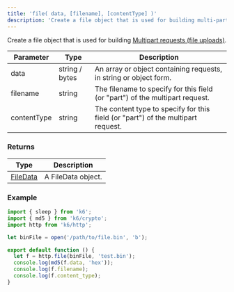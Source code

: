 ```yaml
---
title: 'file( data, [filename], [contentType] )'
description: 'Create a file object that is used for building multi-part requests.'
---
```


Create a file object that is used for building [Multipart requests (file uploads)](/using-k6/multipart-requests-file-uploads).

| Parameter   | Type           | Description                                                                      |
| ----------- | -------------- | -------------------------------------------------------------------------------- |
| data        | string / bytes | An array or object containing requests, in string or object form.                |
| filename    | string         | The filename to specify for this field (or "part") of the multipart request.     |
| contentType | string         | The content type to specify for this field (or "part") of the multipart request. |

### Returns

| Type                                         | Description        |
| -------------------------------------------- | ------------------ |
| [FileData](/javascript-api/k6-http/filedata) | A FileData object. |

### Example

<CodeGroup labels={[]}>

```javascript
import { sleep } from 'k6';
import { md5 } from 'k6/crypto';
import http from 'k6/http';

let binFile = open('/path/to/file.bin', 'b');

export default function () {
  let f = http.file(binFile, 'test.bin');
  console.log(md5(f.data, 'hex'));
  console.log(f.filename);
  console.log(f.content_type);
}
```

</CodeGroup>
